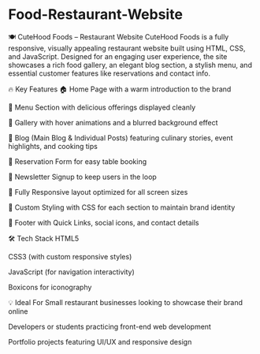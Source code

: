 # Food-Restaurant-Website
🍽️ CuteHood Foods – Restaurant Website
CuteHood Foods is a fully responsive, visually appealing restaurant website built using HTML, CSS, and JavaScript. Designed for an engaging user experience, the site showcases a rich food gallery, an elegant blog section, a stylish menu, and essential customer features like reservations and contact info.

🔥 Key Features
🏠 Home Page with a warm introduction to the brand

🍴 Menu Section with delicious offerings displayed cleanly

📸 Gallery with hover animations and a blurred background effect

📝 Blog (Main Blog & Individual Posts) featuring culinary stories, event highlights, and cooking tips

📅 Reservation Form for easy table booking

📧 Newsletter Signup to keep users in the loop

📱 Fully Responsive layout optimized for all screen sizes

🎨 Custom Styling with CSS for each section to maintain brand identity

🔗 Footer with Quick Links, social icons, and contact details

🛠️ Tech Stack
HTML5

CSS3 (with custom responsive styles)

JavaScript (for navigation interactivity)

Boxicons for iconography

💡 Ideal For
Small restaurant businesses looking to showcase their brand online

Developers or students practicing front-end web development

Portfolio projects featuring UI/UX and responsive design


